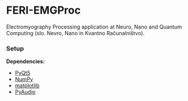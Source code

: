 # FERI-EMGProc

Electromyography Processing application at Neuro, Nano and Quantum Computing (slo. Nevro, Nano in Kvantno Računalništvo).


### Setup

**Dependencies:**
- [PyQt5](https://riverbankcomputing.com/software/pyqt/download5)
- [NumPy](https://github.com/numpy/numpy)
- [matplotlib](https://github.com/matplotlib/matplotlib)
- [PyAudio](http://people.csail.mit.edu/hubert/pyaudio/)
